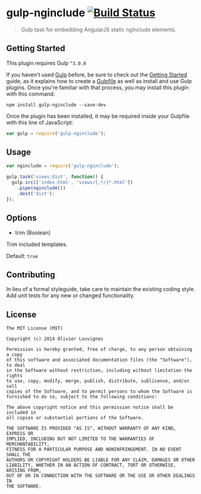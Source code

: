 # gulp-nginclude [![Build Status](https://secure.travis-ci.org/mgcrea/gulp-nginclude.png?branch=master)](http://travis-ci.org/#!/mgcrea/gulp-nginclude)

> Gulp task for embedding AngularJS static ngInclude elements.


## Getting Started
This plugin requires Gulp `^3.0.0`

If you haven't used [Gulp](http://gulpjs.com/) before, be sure to check out the [Getting Started](https://github.com/gulpjs/gulp/blob/master/docs/getting-started.md) guide, as it explains how to create a [Gulpfile](https://github.com/gulpjs/gulp/blob/master/docs/API.md) as well as install and use Gulp plugins. Once you're familiar with that process, you may install this plugin with this command:

```shell
npm install gulp-nginclude --save-dev
```

Once the plugin has been installed, it may be required inside your Gulpfile with this line of JavaScript:

```js
var gulp = require('gulp-nginclude');
```


## Usage

```javascript
var nginclude = require('gulp-nginclude');

gulp.task('views:dist', function() {
  gulp.src(['index.html', 'views/{,*/}*.html'])
    .pipe(nginclude())
    .dest('dist');
});
```


## Options

- trim (Boolean)

Trim included templates.

Default: `true`


## Contributing

In lieu of a formal styleguide, take care to maintain the existing coding style. Add unit tests for any new or changed functionality.


## License

    The MIT License (MIT)

    Copyright (c) 2014 Olivier Louvignes

    Permission is hereby granted, free of charge, to any person obtaining a copy
    of this software and associated documentation files (the "Software"), to deal
    in the Software without restriction, including without limitation the rights
    to use, copy, modify, merge, publish, distribute, sublicense, and/or sell
    copies of the Software, and to permit persons to whom the Software is
    furnished to do so, subject to the following conditions:

    The above copyright notice and this permission notice shall be included in
    all copies or substantial portions of the Software.

    THE SOFTWARE IS PROVIDED "AS IS", WITHOUT WARRANTY OF ANY KIND, EXPRESS OR
    IMPLIED, INCLUDING BUT NOT LIMITED TO THE WARRANTIES OF MERCHANTABILITY,
    FITNESS FOR A PARTICULAR PURPOSE AND NONINFRINGEMENT. IN NO EVENT SHALL THE
    AUTHORS OR COPYRIGHT HOLDERS BE LIABLE FOR ANY CLAIM, DAMAGES OR OTHER
    LIABILITY, WHETHER IN AN ACTION OF CONTRACT, TORT OR OTHERWISE, ARISING FROM,
    OUT OF OR IN CONNECTION WITH THE SOFTWARE OR THE USE OR OTHER DEALINGS IN
    THE SOFTWARE.
